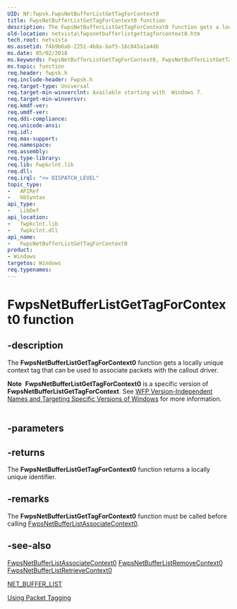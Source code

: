 ```yaml
---
UID: NF:fwpsk.FwpsNetBufferListGetTagForContext0
title: FwpsNetBufferListGetTagForContext0 function
description: The FwpsNetBufferListGetTagForContext0 function gets a locally unique context tag that can be used to associate packets with the callout driver.Note  FwpsNetBufferListGetTagForContext0 is a specific version of FwpsNetBufferListGetTagForContext.
old-location: netvista\fwpsnetbufferlistgettagforcontext0.htm
tech.root: netvista
ms.assetid: f4b9b6ab-2251-4b8a-baf5-16c845a1a4db
ms.date: 05/02/2018
ms.keywords: FwpsNetBufferListGetTagForContext0, FwpsNetBufferListGetTagForContext0 function [Network Drivers Starting with Windows Vista], fwpsk/FwpsNetBufferListGetTagForContext0, netvista.fwpsnetbufferlistgettagforcontext0, wfp_ref_2_funct_3_fwps_J-Q_f81dda7b-70fb-42ae-8641-c9bb2a9e7982.xml
ms.topic: function
req.header: fwpsk.h
req.include-header: Fwpsk.h
req.target-type: Universal
req.target-min-winverclnt: Available starting with  Windows 7.
req.target-min-winversvr: 
req.kmdf-ver: 
req.umdf-ver: 
req.ddi-compliance: 
req.unicode-ansi: 
req.idl: 
req.max-support: 
req.namespace: 
req.assembly: 
req.type-library: 
req.lib: Fwpkclnt.lib
req.dll: 
req.irql: "<= DISPATCH_LEVEL"
topic_type:
-	APIRef
-	kbSyntax
api_type:
-	LibDef
api_location:
-	fwpkclnt.lib
-	fwpkclnt.dll
api_name:
-	FwpsNetBufferListGetTagForContext0
product:
- Windows
targetos: Windows
req.typenames: 
---
```


# FwpsNetBufferListGetTagForContext0 function


## -description


The <b>FwpsNetBufferListGetTagForContext0</b> function gets a locally unique context tag that can be used to
  associate packets with the callout driver.
<div class="alert"><b>Note</b>  <b>FwpsNetBufferListGetTagForContext0</b> is a specific version of <b>FwpsNetBufferListGetTagForContext</b>. See <a href="https://msdn.microsoft.com/FBDF53E5-F7DE-4DEB-AC18-6D2BB59FE670">WFP Version-Independent Names and Targeting Specific Versions of Windows</a> for more information.</div><div> </div>

## -parameters






## -returns



The 
     <b>FwpsNetBufferListGetTagForContext0</b> function returns a locally unique identifier.




## -remarks



The 
    <b>FwpsNetBufferListGetTagForContext0</b> function must be called before calling 
    <a href="https://msdn.microsoft.com/library/windows/hardware/ff551191">FwpsNetBufferListAssociateContext0</a>.




## -see-also




<a href="https://msdn.microsoft.com/31135396-303b-4b94-8616-a4b7be207fa1">
   FwpsNetBufferListAssociateContext0</a>



<a href="https://msdn.microsoft.com/bd3aa1a2-3ff5-47e4-93f6-5cb2022ec630">
   FwpsNetBufferListRemoveContext0</a>



<a href="https://msdn.microsoft.com/482cec75-8a21-4988-b869-639d019f9460">
   FwpsNetBufferListRetrieveContext0</a>



<a href="https://msdn.microsoft.com/library/windows/hardware/ff568388">NET_BUFFER_LIST</a>



<a href="https://msdn.microsoft.com/a151256b-d69f-4abb-bf68-644f157dfdd7">Using Packet Tagging</a>
 

 

